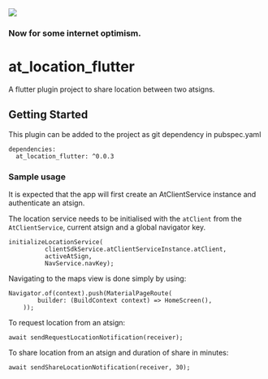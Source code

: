 <img src="https://atsign.dev/assets/img/@developersmall.png?sanitize=true">

### Now for some internet optimism.

# at_location_flutter

A flutter plugin project to share location between two atsigns.

## Getting Started

This plugin can be added to the project as git dependency in pubspec.yaml

```
dependencies:
  at_location_flutter: ^0.0.3
```

### Sample usage
It is expected that the app will first create an AtClientService instance and authenticate an atsign.

The location service needs to be initialised with the `atClient` from the `AtClientService`, current atsign and a global navigator key.

```
initializeLocationService(
          clientSdkService.atClientServiceInstance.atClient,
          activeAtSign,
          NavService.navKey);
```

Navigating to the maps view is done simply by using:
```
Navigator.of(context).push(MaterialPageRoute(
        builder: (BuildContext context) => HomeScreen(),
    ));
```

To request location from an atsign:
```
await sendRequestLocationNotification(receiver);
```

To share location from an atsign and duration of share in minutes:
```
await sendShareLocationNotification(receiver, 30);
```
